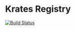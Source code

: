 # Krates Registry

[![Build Status](https://travis-ci.org/appstersio/krates-openvpn.svg?branch=master)](https://travis-ci.org/appstersio/krates-openvpn)
